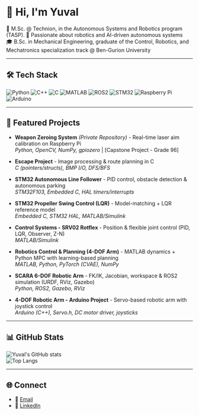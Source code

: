 # 👋 Hi, I'm Yuval 

🔬 M.Sc. @ Technion, in the Autonomous Systems and Robotics program (TASP).
🤖 Passionate about robotics and AI-driven autonomous systems  
🎓 B.Sc. in Mechanical Engineering, graduate of the Control, Robotics, and Mechatronics specialization track @ Ben-Gurion University   

 

---

## 🛠️ Tech Stack
![Python](https://img.shields.io/badge/Python-3776AB?style=for-the-badge&logo=python&logoColor=white)
![C++](https://img.shields.io/badge/C++-00599C?style=for-the-badge&logo=c%2B%2B&logoColor=white)
![C](https://img.shields.io/badge/C-00599C?style=for-the-badge&logo=c&logoColor=white)
![MATLAB](https://img.shields.io/badge/MATLAB-orange?style=for-the-badge&logo=mathworks&logoColor=white)
![ROS2](https://img.shields.io/badge/ROS2-22314E?style=for-the-badge&logo=ros&logoColor=white)
![STM32](https://img.shields.io/badge/STM32-03234B?style=for-the-badge&logo=stmicroelectronics&logoColor=white)
![Raspberry Pi](https://img.shields.io/badge/Raspberry%20Pi-C51A4A?style=for-the-badge&logo=raspberrypi&logoColor=white)
![Arduino](https://img.shields.io/badge/Arduino-00979D?style=for-the-badge&logo=arduino&logoColor=white)


---

## 🚀 Featured Projects
- **Weapon Zeroing System** *(Private Repository)* - Real-time laser aim calibration on Raspberry Pi  
  *Python, OpenCV, NumPy, gpiozero* | [Capstone Project - Grade 96]  

- **Escape Project** - Image processing & route planning in C  
  *C (pointers/structs), BMP I/O, DFS/BFS*  

- **STM32 Autonomous Line Follower** - PID control, obstacle detection & autonomous parking  
  *STM32F103, Embedded C, HAL timers/interrupts*  

- **STM32 Propeller Swing Control (LQR)** - Model-matching + LQR reference model  
  *Embedded C, STM32 HAL, MATLAB/Simulink*  

- **Control Systems - SRV02 Rotflex** - Position & flexible joint control (PID, LQR, Observer, Z-N)  
  *MATLAB/Simulink*  

- **Robotics Control & Planning (4-DOF Arm)** - MATLAB dynamics + Python MPC with learning-based planning  
  *MATLAB, Python, PyTorch (CVAE), NumPy*  

- **SCARA 6-DOF Robotic Arm** - FK/IK, Jacobian, workspace & ROS2 simulation (URDF, RViz, Gazebo)  
  *Python, ROS2, Gazebo, RViz*  

- **4-DOF Robotic Arm - Arduino Project** - Servo-based robotic arm with joystick control  
  *Arduino (C++), Servo.h, DC motor driver, joysticks*  

---

## 📊 GitHub Stats
![Yuval's GitHub stats](https://github-readme-stats.vercel.app/api?username=yuvalMARMOR&show_icons=true&theme=tokyonight)  
![Top Langs](https://github-readme-stats.vercel.app/api/top-langs/?username=yuvalMARMOR&layout=compact&theme=tokyonight)

---

## 🌐 Connect
- 📧 [Email](mailto:yuval5586871@gmail.com)  
- 💼 [LinkedIn](www.linkedin.com/in/yuval-marmor-robotics-ai)  

